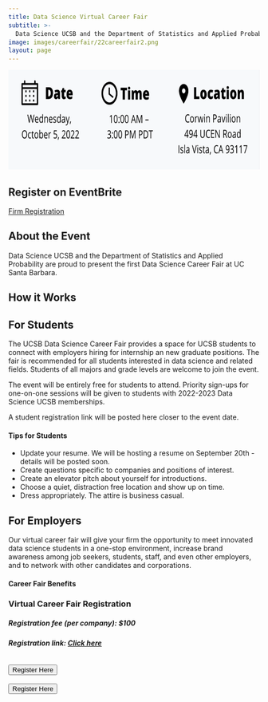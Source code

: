 ```yaml
---
title: Data Science Virtual Career Fair
subtitle: >-
  Data Science UCSB and the Department of Statistics and Applied Probability are proud to present the first Data Science Career Fair.
image: images/careerfair/22careerfair2.png
layout: page
---
```


<center><img src="/images/careerfair/datetimelocation2.png" class = "centerImage" width="600" height="200"></center>

## Register on EventBrite
[Firm Registration](https://www.eventbrite.com/e/2022-data-science-career-fair-tickets-368811363717?utm_source=eventbrite&utm_medium=email&utm_campaign=post_publish&utm_content=shortLinkNewEmail)

## About the Event

Data Science UCSB and the Department of Statistics and Applied Probability are proud to present the first Data Science Career Fair at UC Santa Barbara.

## How it Works

## For Students

The UCSB Data Science Career Fair provides a space for UCSB students to connect with employers hiring for internship an new graduate positions. The fair is recommended for all students interested in data science and related fields. Students of all majors and grade levels are welcome to join the event. 

The event will be entirely free for students to attend. Priority sign-ups for one-on-one sessions will be given to students with 2022-2023 Data Science UCSB memberships.

A student registration link will be posted here closer to the event date.

#### Tips for Students
* Update your resume. We will be hosting a resume on September 20th - details will be posted soon. 
* Create questions specific to companies and positions of interest.
* Create an elevator pitch about yourself for introductions.
* Choose a quiet, distraction free location and show up on time.
* Dress appropriately. The attire is business casual. 

## For Employers

Our virtual career fair will give your firm the opportunity to meet innovated data science students in a one-stop environment, increase brand awareness among job seekers, students, staff, and even other employers, and to network with other candidates and corporations.

#### Career Fair Benefits

### Virtual Career Fair Registration 
##### Registration fee (per company): $100
##### Registration link: [Click here](https://www.eventbrite.com/e/2022-data-science-career-fair-tickets-368811363717?utm_source=eventbrite&utm_medium=email&utm_campaign=post_publish&utm_content=shortLinkNewEmail)

## <button onclick="document.location='default.asp'">Register Here</button>

<button onclick="https://www.eventbrite.com/e/2022-data-science-career-fair-tickets-368811363717?utm_source=eventbrite&utm_medium=email&utm_campaign=post_publish&utm_content=shortLinkNewEmail">Register Here</button>
